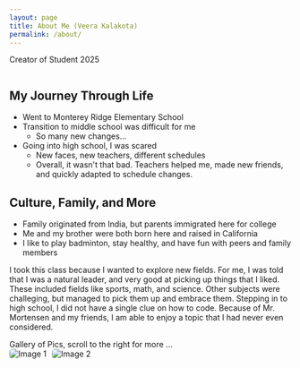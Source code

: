 ```yaml
---
layout: page
title: About Me (Veera Kalakota)
permalink: /about/
---
```


Creator of Student 2025
<style>
    /* Style looks pretty compact, 
       - grid-container and grid-item are referenced the code 
    */
    .grid-container {
        display: grid;
        grid-template-columns: repeat(auto-fill, minmax(150px, 1fr)); /* Dynamic columns */
        gap: 10px;
    }
    .grid-item {
        text-align: center;
    }
    .grid-item img {
        width: 100%;
        height: 100px; /* Fixed height for uniformity */
        object-fit: contain; /* Ensure the image fits within the fixed height */
    }
    .grid-item p {
        margin: 5px 0; /* Add some margin for spacing */
    }

    .image-gallery {
        display: flex;
        flex-wrap: nowrap;
        overflow-x: auto;
        gap: 10px;
        }

    .image-gallery img {
        max-height: 150px;
        object-fit: cover;
        border-radius: 5px;
    }
</style>

<!-- This grid_container class is for the CSS styling, the id is for JavaScript connection -->
<div class="grid-container" id="grid_container">
    <!-- content will be added here by JavaScript -->
</div>

<script>
    // 1. Make a connection to the HTML container defined in the HTML div
    var container = document.getElementById("grid_container"); // This container connects to the HTML div

    // 2. Define a JavaScript object for our http source and our data rows for the Living in the World grid
    var http_source = "https://upload.wikimedia.org/wikipedia/commons/";
    var origin_country = [
        {"flag": "0/01/Flag_of_California.svg","description": "My parents are from India, but immigrated here. I was born in               California, as well as my 11 year old brother."}, 
        {"flag": "0/0c/Heads_of_badminton_raquets.jpg",
         "description": "One of my favorite hobbies is playing badminton."},
        {"flag": "4/4b/Cute_yorkier_puppies_ready_for_new_home_._2_boys_left_and_two_girls_.It_will_be_up_to_the_new_puppies.jpg",
         "description": "If I were to have a pet, I would have a medium-sized puppy. I am a huge fan of dogs. Woof!"},
        {"flag": "d/d5/Thai_Prawn_Noodles_%2822154724644%29.jpg",
         "description": "I like Thai and Chinese cuisine, but my mom's cooking beats them all, hands down."}
    ];  
    // 3a. Consider how to update style count for size of container
    // The grid-template-columns has been defined as dynamic with auto-fill and minmax

    // 3b. Build grid items inside of our container for each row of data
    for (const location of origin_country) {
        // Create a "div" with "class grid-item" for each row
        var gridItem = document.createElement("div");
        gridItem.className = "grid-item";  // This class name connects the gridItem to the CSS style elements
        // Add "img" HTML tag for the flag
        var img = document.createElement("img");
        img.src = http_source + location.flag; // concatenate the source and flag
        img.alt = location.flag + "Flag"; // add alt text for accessibility
        
        // Add "p" HTML tag for the description
        var description = document.createElement("p");
        description.textContent = location.description; // extract the description

        // Add "p" HTML tag for the greeting
        var greeting = document.createElement("p");
        greeting.textContent = location.greeting;  // extract the greeting

        // Append img and p HTML tags to the grid item DIV
        gridItem.appendChild(img);
        gridItem.appendChild(description);
        gridItem.appendChild(greeting);

        // Append the grid item DIV to the container DIV
        container.appendChild(gridItem);
    }
</script>

## My Journey Through Life
- Went to Monterey Ridge Elementary School
- Transition to middle school was difficult for me
    - So many new changes...
- Going into high school, I was scared
    - New faces, new teachers, different schedules
    - Overall, it wasn't that bad. Teachers helped me, made new friends, and quickly adapted to schedule changes.

## Culture, Family, and More
- Family originated from India, but parents immigrated here for college
- Me and my brother were both born here and raised in California
- I like to play badminton, stay healthy, and have fun with peers and family members

I took this class because I wanted to explore new fields. For me, I was told that I was a natural leader, and very good at picking up things that I liked. These included fields like sports, math, and science. Other subjects were challeging, but managed to pick them up and embrace them. Stepping in to high school, I did not have a single clue on how to code. Because of Mr. Mortensen and my friends, I am able to enjoy a topic that I had never even considered. 

<comment>
Gallery of Pics, scroll to the right for more ...
</comment>
<div class="image-gallery">
  <img src="{{site.baseurl}}/images/about/FAMILY.jpg" alt="Image 1">
  <img src="{{site.baseurl}}/images/about/FAMILY.jpg" alt="Image 2">
</div>
